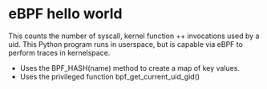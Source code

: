 # eBPF hello world

This counts the number of syscall, kernel function ++ invocations used by a uid. This Python program runs in userspace, but is capable via eBPF to perform traces in kernelspace.

- Uses the BPF_HASH(name) method to create a map of key values.
- Uses the privileged function bpf_get_current_uid_gid()
